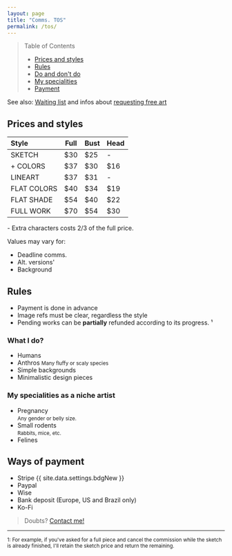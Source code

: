 ```yaml
---
layout: page
title: "Comms. TOS"
permalink: /tos/
---
```

> Table of Contents
> 
> - [Prices and styles](#prices-and-styles)
> - [Rules](#rules)
> - [Do and don't do](#what-i-do)
> - [My specialities](#my-specialities)
> - [Payment](#ways-of-payment)

See also: [Waiting list](/queue) and infos about [requesting free art](/requests)

## Prices and styles

| Style          | Full | Bust | Head |
| :------------- | ---- | ---- | ---- |
| SKETCH         | $30  | $25  | -    |
| + COLORS       | $37  | $30  | $16  |
| LINEART        | $37  | $31  | -    |
| FLAT COLORS    | $40  | $34  | $19  |
| FLAT SHADE     | $54  | $40  | $22  |
| FULL WORK      | $70  | $54  | $30  |

\- Extra characters costs 2/3 of the full price.

Values may vary for:
- Deadline comms.
- Alt. versions'
- Background

## Rules
- Payment is done in advance
- Image refs must be clear, regardless the style
- Pending works can be **partially** refunded according to its progress. ¹

### What I do?
- Humans
- Anthros
<small>Many fluffy or scaly species</small>
- Simple backgrounds
- Minimalistic design pieces

### My specialities as a niche artist
- Pregnancy<br><small>Any gender or belly size.</small>
- Small rodents<br><small>Rabbits, mice, etc.</small>
- Felines

## Ways of payment
- Stripe {{ site.data.settings.bdgNew }}
- Paypal
- Wise
- Bank deposit (Europe, US and Brazil only)
- Ko-Fi

> Doubts? [Contact me!](/contact)
____
<sub>
1: For example, if you've asked for a full piece and cancel the commission while the sketch is already finished, I'll retain the sketch price and return the remaining.
</sub>
